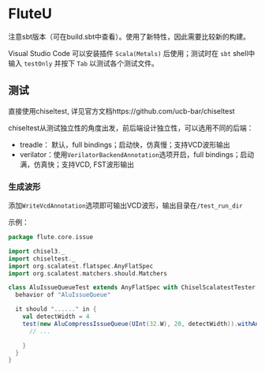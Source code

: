 FluteU
=======================

注意sbt版本（可在build.sbt中查看）。使用了新特性，因此需要比较新的构建。

Visual Studio Code 可以安装插件 `Scala(Metals)` 后使用；测试时在 `sbt` shell中输入 `testOnly` 并按下 `Tab` 以测试各个测试文件。


## 测试

直接使用chiseltest, 详见官方文档https://github.com/ucb-bar/chiseltest

chiseltest从测试独立性的角度出发，前后端设计独立性，可以选用不同的后端：

- treadle： 默认，full bindings；启动快，仿真慢；支持VCD波形输出
- verilator：使用`VerilatorBackendAnnotation`选项开启，full bindings；启动满，仿真快；支持VCD, FST波形输出

### 生成波形
添加`WriteVcdAnnotation`选项即可输出VCD波形，输出目录在`/test_run_dir`


示例：
```scala
package flute.core.issue

import chisel3._
import chiseltest._
import org.scalatest.flatspec.AnyFlatSpec
import org.scalatest.matchers.should.Matchers

class AluIssueQueueTest extends AnyFlatSpec with ChiselScalatestTester with Matchers {
  behavior of "AluIssueQueue"

  it should "......" in {
    val detectWidth = 4
    test(new AluCompressIssueQueue(UInt(32.W), 20, detectWidth)).withAnnotations(Seq(WriteVcdAnnotation)) { c =>
      // ...

    }
  }
}

```
